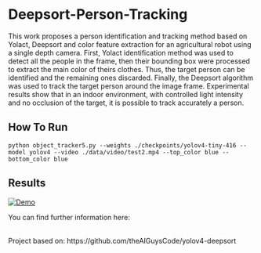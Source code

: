 # Deepsort-Person-Tracking

This work proposes a person identification and tracking method based on Yolact, Deepsort and color feature extraction for an agricultural robot using a single depth camera. First, Yolact identification method was used to detect all the people in the frame, then their bounding box were processed to extract the main color of theirs clothes. Thus, the target person can be identified and the remaining ones discarded. Finally, the Deepsort algorithm was used to track the target person around the image frame. Experimental results show that in an indoor environment, with controlled light intensity and no occlusion of the target, it is possible to track accurately a person.

## How To Run
```
python object_tracker5.py --weights ./checkpoints/yolov4-tiny-416 --model yolov4 --video ./data/video/test2.mp4 --top_color blue --bottom_color blue
```
## Results
[![Demo](https://img.youtube.com/vi/N2NRBbaBJrM/0.jpg)](https://www.youtube.com/watch?v=N2NRBbaBJrM)

You can find further information here: 

<br />
Project based on:
https://github.com/theAIGuysCode/yolov4-deepsort
